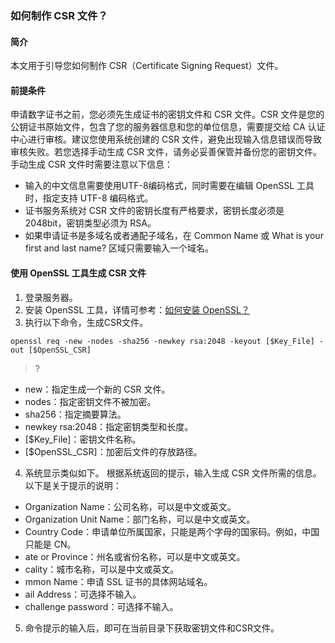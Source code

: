 
### 如何制作 CSR 文件？

#### 简介
本文用于引导您如何制作 CSR（Certificate Signing Request）文件。

#### 前提条件
申请数字证书之前，您必须先生成证书的密钥文件和 CSR 文件。CSR 文件是您的公钥证书原始文件，包含了您的服务器信息和您的单位信息，需要提交给 CA 认证中心进行审核。建议您使用系统创建的 CSR 文件，避免出现输入信息错误而导致审核失败。若您选择手动生成 CSR 文件，请务必妥善保管并备份您的密钥文件。手动生成 CSR 文件时需要注意以下信息：
- 输入的中文信息需要使用UTF-8编码格式，同时需要在编辑 OpenSSL 工具时，指定支持 UTF-8 编码格式。
- 证书服务系统对 CSR 文件的密钥长度有严格要求，密钥长度必须是 2048bit，密钥类型必须为 RSA。
- 如果申请证书是多域名或者通配子域名，在 Common Name 或 What is your first and last name? 区域只需要输入一个域名。

#### 使用 OpenSSL 工具生成 CSR 文件
1. 登录服务器。
2. 安装 OpenSSL 工具，详情可参考：[如何安装 OpenSSL？]()
3. 执行以下命令，生成CSR文件。
```
openssl req -new -nodes -sha256 -newkey rsa:2048 -keyout [$Key_File] -out [$OpenSSL_CSR]
```
>?
 - new：指定生成一个新的 CSR 文件。
 - nodes：指定密钥文件不被加密。
 - sha256：指定摘要算法。
 - newkey rsa:2048：指定密钥类型和长度。
 - [$Key_File]：密钥文件名称。
 - [$OpenSSL_CSR]：加密后文件的存放路径。
4. 系统显示类似如下。
根据系统返回的提示，输入生成 CSR 文件所需的信息。以下是关于提示的说明：
 - Organization Name：公司名称，可以是中文或英文。
 - Organization Unit Name：部门名称，可以是中文或英文。
 - Country Code：申请单位所属国家，只能是两个字母的国家码。例如，中国只能是 CN。
 - ate or Province：州名或省份名称，可以是中文或英文。
 - cality：城市名称，可以是中文或英文。
 - mmon Name：申请 SSL 证书的具体网站域名。
 - ail Address：可选择不输入。
 - challenge password：可选择不输入。
5. 命令提示的输入后，即可在当前目录下获取密钥文件和CSR文件。
